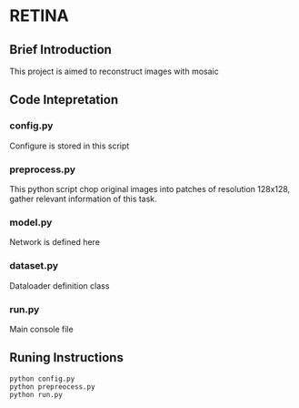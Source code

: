 # RETINA 

## Brief Introduction  
This project is aimed to reconstruct images with mosaic

## Code Intepretation

### <span>config.py</span>
Configure is stored in this script

### <span>preprocess.py</span>
This python script chop original images into patches of resolution 128x128, gather relevant information of this task.

### <span>model.py</span>
Network is defined here

### <span>dataset.py</span>
Dataloader definition class

### <span>run.py</span>
Main console file

## Runing Instructions
```
python config.py
python prepreocess.py
python run.py
```